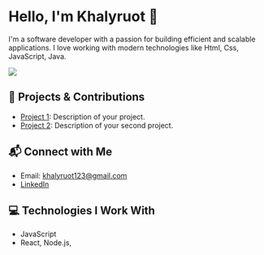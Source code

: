 # Hello, I'm Khalyruot 👋

I'm a software developer with a passion for building efficient and scalable applications. I love working with modern technologies like Html, Css, JavaScript, Java.

[![](https://komarev.com/ghpvc/?username=khalyruot_username&color=give_your_color)](https://github.com/antonkomarev/github-profile-views-counter)

## 🚀 Projects & Contributions
- [Project 1](https://github.com/khalyruot/project1): Description of your project.
- [Project 2](https://github.com/khalyruot/project2): Description of your second project.

## 📬 Connect with Me
- Email: khalyruot123@gmail.com
- [LinkedIn](https://www.linkedin.com/in/khalyruot)

## 💻 Technologies I Work With
- JavaScript
- React, Node.js,

